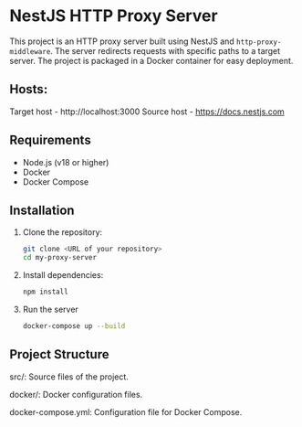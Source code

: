 # NestJS HTTP Proxy Server

This project is an HTTP proxy server built using NestJS and `http-proxy-middleware`. The server redirects requests with specific paths to a target server. The project is packaged in a Docker container for easy deployment.

## Hosts:
Target host - http://localhost:3000
Source host - https://docs.nestjs.com

## Requirements

- Node.js (v18 or higher)
- Docker
- Docker Compose

## Installation

1. Clone the repository:
   ```bash
   git clone <URL of your repository>
   cd my-proxy-server

2. Install dependencies:
   ```bash
   npm install

3. Run the server
   ```bash
   docker-compose up --build

## Project Structure
src/: Source files of the project.

docker/: Docker configuration files.

docker-compose.yml: Configuration file for Docker Compose.

